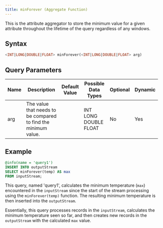 ```yaml
---
title: minForever (Aggregate Function)
---
```


This is the attribute aggregator to store the minimum value for a given attribute throughout the lifetime of the query regardless of any windows.

## Syntax

```sql
<INT|LONG|DOUBLE|FLOAT> minForever(<INT|LONG|DOUBLE|FLOAT> arg)
```

## Query Parameters

| Name | Description         | Default Value | Possible Data Types   | Optional | Dynamic |
|------|---------------------|---------------|-----------------------|----------|---------|
| arg  | The value that needs to be compared to find the minimum value. |        | INT LONG DOUBLE FLOAT | No       | Yes     |

## Example

```sql
@info(name = 'query1')
INSERT INTO outputStream
SELECT minForever(temp) AS max
FROM inputStream;
```

This query, named 'query1', calculates the minimum temperature (`max`) encountered in the `inputStream` since the start of the stream processing using the `minForever(temp)` function. The resulting minimum temperature is then inserted into the `outputStream`.

Essentially, this query processes records in the `inputStream`, calculates the minimum temperature seen so far, and then creates new records in the `outputStream` with the calculated `max` value.
